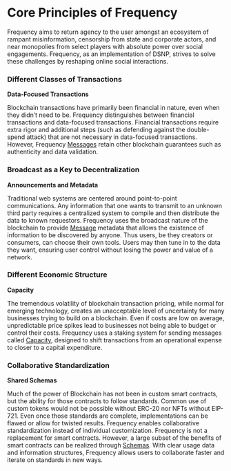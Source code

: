 # Core Principles of Frequency

Frequency aims to return agency to the user amongst an ecosystem of rampant misinformation, censorship from state and corporate actors, and near monopolies from select players with absolute power over social engagements.
Frequency, as an implementation of DSNP, strives to solve these challenges by reshaping online social interactions.

### Different Classes of Transactions
**Data-Focused Transactions**

Blockchain transactions have primarily been financial in nature, even when they didn’t need to be.
Frequency distinguishes between financial transactions and data-focused transactions.
Financial transactions require extra rigor and additional steps (such as defending against the double-spend attack) that are not necessary in data-focused transactions.
However, Frequency [Messages](./Messages.md) retain other blockchain guarantees such as authenticity and data validation.


### Broadcast as a Key to Decentralization
**Announcements and Metadata**

Traditional web systems are centered around point-to-point communications.
Any information that one wants to transmit to an unknown third party requires a centralized system to compile and then distribute the data to known requestors.
Frequency uses the broadcast nature of the blockchain to provide [Message](./Messages.md) metadata that allows the existence of information to be discovered by anyone.
Thus users, be they creators or consumers, can choose their own tools.
Users may then tune in to the data they want, ensuring user control without losing the power and value of a network.


### Different Economic Structure
**Capacity**

The tremendous volatility of blockchain transaction pricing, while normal for emerging technology, creates an unacceptable level of uncertainty for many businesses trying to build on a blockchain.
Even if costs are low on average, unpredictable price spikes lead to businesses not being able to budget or control their costs.
Frequency uses a staking system for sending messages called [Capacity](../Tokenomics/Capacity.md), designed to shift transactions from an operational expense to closer to a capital expenditure.

### Collaborative Standardization
**Shared Schemas**

Much of the power of Blockchain has not been in custom smart contracts, but the ability for those contracts to follow standards.
Common use of custom tokens would not be possible without ERC-20 nor NFTs without EIP-721.
Even once those standards are complete, implementations can be flawed or allow for twisted results.
Frequency enables collaborative standardization instead of individual customization.
Frequency is not a replacement for smart contracts.
However, a large subset of the benefits of smart contracts can be realized through [Schemas](./Schemas.md).
With clear usage data and information structures, Frequency allows users to collaborate faster and iterate on standards in new ways.

